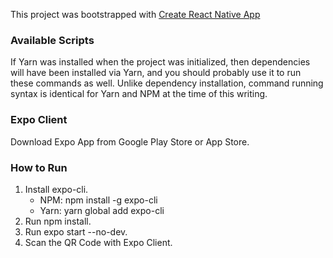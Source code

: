 This project was bootstrapped with [Create React Native App](https://github.com/expo/create-react-native-app)

### Available Scripts

If Yarn was installed when the project was initialized, then dependencies will have been installed via Yarn, and you should probably use it to run these commands as well. Unlike dependency installation, command running syntax is identical for Yarn and NPM at the time of this writing.

### Expo Client
Download Expo App from Google Play Store or App Store.

### How to Run
1. Install expo-cli. 
   - NPM: npm install -g expo-cli
   - Yarn: yarn global add expo-cli
2. Run npm install.
3. Run expo start --no-dev.
4. Scan the QR Code with Expo Client.
